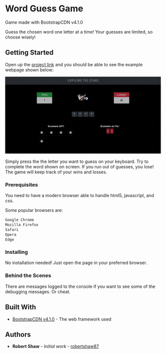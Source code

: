 # Word Guess Game
Game made with BootstrapCDN v4.1.0

Guess the chosen word one letter at a time! Your guesses are limited, so choose wisely!

## Getting Started

Open up the [project link](https://robertshaw87.github.io/Word-Guess-Game/) and you should be able to see the example webpage shown below:

![Word Guess Game](assets/images/readme-game.png "Word Guess Game")

Simply press the the letter you want to guess on your keyboard. Try to complete the word shown on screen. If you run out of guesses, you lose! The game will keep track of your wins and losses.

### Prerequisites

You need to have a modern browser able to handle html5, javascript, and css. 

Some popular browsers are:
```
Google Chrome
Mozilla Firefox
Safari
Opera
Edge
```

### Installing

No installation needed! Just open the page in your preferred browser.

### Behind the Scenes

There are messages logged to the console if you want to see some of the debugging messages. Or cheat.

## Built With

* [BootstrapCDN v4.1.0](https://getbootstrap.com/docs/4.1/getting-started/introduction/) - The web framework used

## Authors

* **Robert Shaw** - *Initial work* - [robertshaw87](https://github.com/robertshaw87)
